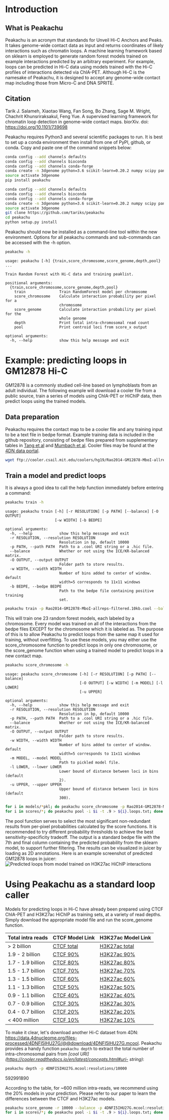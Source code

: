
# Introduction
## What is Peakachu
Peakachu is an acronym that standands for Unveil Hi-C Anchors and Peaks. It takes genome-wide contact data as input and returns coordinates of likely interactions such as chromatin loops. A machine learning framework based on sklearn is employed to generate random forest models trained on example interactions predicted by an arbitrary experiment. For example, loops can be predicted in Hi-C data using models trained with the Hi-C profiles of interactions detected via ChIA-PET. Although Hi-C is the namesake of Peakachu, it is designed to accept any genome-wide contact map including those from Micro-C and DNA SPRITE.

## Citation
Tarik J. Salameh, Xiaotao Wang, Fan Song, Bo Zhang, Sage M. Wright, Chachrit Khunsriraksakul, Feng Yue. A supervised learning framework for chromatin loop detection in genome-wide contact maps. biorXiv. doi: https://doi.org/10.1101/739698

Peakachu requires Python3 and several scientific packages to run. It is best to set up a conda environment then install from one of PyPI, github, or conda. Copy and paste one of the command snippets below:


```bash
conda config --add channels defaults
conda config --add channels bioconda
conda config --add channels conda-forge
conda create -n 3dgenome python=3.6 scikit-learn=0.20.2 numpy scipy pandas h5py cooler
source activate 3dgenome
pip install peakachu
```


```bash
conda config --add channels defaults
conda config --add channels bioconda
conda config --add channels conda-forge
conda create -n 3dgenome python=3.6 scikit-learn=0.20.2 numpy scipy pandas h5py cooler
source activate 3dgenome
git clone https://github.com/tariks/peakachu
cd peakachu
python setup.py install
```

Peakachu should now be installed as a command-line tool within the new environment. Options for all peakachu commands and sub-commands can be accessed with the -h option. 


```bash
peakachu -h
```

    usage: peakachu [-h] {train,score_chromosome,score_genome,depth,pool} ...
    
    Train Random Forest with Hi-C data and training peaklist.
    
    positional arguments:
      {train,score_chromosome,score_genome,depth,pool}
        train               Train RandomForest model per chromosome
        score_chromosome    Calculate interaction probability per pixel for a
                            chromosome
        score_genome        Calculate interaction probability per pixel for the
                            whole genome
        depth               Print total intra-chromosomal read count
        pool                Print centroid loci from score_x output
    
    optional arguments:
      -h, --help            show this help message and exit


# Example: predicting loops in GM12878 Hi-C

GM12878 is a commonly studied cell-line based on lymphoblasts from an adult individual. The following example will download a cooler file from a public source, train a series of models using ChIA-PET or HiChIP data, then predict loops using the trained models.

## Data preparation

Peakachu requires the contact map to be a cooler file and any training input to be a text file in bedpe format. Example training data is included in the github repository, consisting of bedpe files prepared from supplementary tables in [Tang et al](https://www.cell.com/cell/fulltext/S0092-8674%2815%2901504-4) and [Mumbach et al](https://www.ncbi.nlm.nih.gov/pubmed/28945252). Cooler files may be found at the [4DN data portal](https://data.4dnucleome.org/).


```bash
wget ftp://cooler.csail.mit.edu/coolers/hg19/Rao2014-GM12878-MboI-allreps-filtered.10kb.cool
```

## Train a model and predict loops
It is always a good idea to call the help function immediately before entering a command:


```bash
peakachu train -h
```

    usage: peakachu train [-h] [-r RESOLUTION] [-p PATH] [--balance] [-O OUTPUT]
                          [-w WIDTH] [-b BEDPE]
    
    optional arguments:
      -h, --help            show this help message and exit
      -r RESOLUTION, --resolution RESOLUTION
                            Resolution in bp, default 10000
      -p PATH, --path PATH  Path to a .cool URI string or a .hic file.
      --balance             Whether or not using the ICE/KR-balanced matrix.
      -O OUTPUT, --output OUTPUT
                            Folder path to store results.
      -w WIDTH, --width WIDTH
                            Number of bins added to center of window. default
                            width=5 corresponds to 11x11 windows
      -b BEDPE, --bedpe BEDPE
                            Path to the bedpe file containing positive training
                            set.



```bash
peakachu train -p Rao2014-GM12878-MboI-allreps-filtered.10kb.cool --balance -O models -b hg19.mumbach.h3k27ac.hichip.bedpe
```

This will train one 23 random forest models, each labeled by a chromosome. Every model was trained on all of the interactions from the bedpe files EXCEPT for the chromosome which it is labeled as. The purpose of this is to allow Peakachu to predict loops from the same map it used for training, without overfitting. To use these models, you may either use the score_chromosome function to predict loops in only one chromosome, or the score_genome function when using a trained model to predict loops in a new contact map.


```bash
peakachu score_chromosome -h
```

    usage: peakachu score_chromosome [-h] [-r RESOLUTION] [-p PATH] [--balance]
                                     [-O OUTPUT] [-w WIDTH] [-m MODEL] [-l LOWER]
                                     [-u UPPER]
    
    optional arguments:
      -h, --help            show this help message and exit
      -r RESOLUTION, --resolution RESOLUTION
                            Resolution in bp, default 10000
      -p PATH, --path PATH  Path to a .cool URI string or a .hic file.
      --balance             Whether or not using the ICE/KR-balanced matrix.
      -O OUTPUT, --output OUTPUT
                            Folder path to store results.
      -w WIDTH, --width WIDTH
                            Number of bins added to center of window. default
                            width=5 corresponds to 11x11 windows
      -m MODEL, --model MODEL
                            Path to pickled model file.
      -l LOWER, --lower LOWER
                            Lower bound of distance between loci in bins (default
                            2).
      -u UPPER, --upper UPPER
                            Upper bound of distance between loci in bins (default
                            300).



```bash
for i in models/*pkl; do peakachu score_chromosome -p Rao2014-GM12878-MboI-allreps-filtered.10kb.cool --balance -O scores -m $i; done
for i in scores/*; do peakachu pool -i $i -t .9 > ${i}.loops.txt; done
```

The pool function serves to select the most significant non-redundant results from per-pixel probabilities calculated by the score functions. It is recommended to try different probability thresholds to achieve the best sensitivity-specificity tradeoff. The output is a standard bedpe file with the 7th and final column containing the predicted probability from the sklearn model, to support further filtering. The results can be visualized in juicer by loading as 2D annotations. Here is an example screenshot of predicted GM12878 loops in juicer:
![Predicted loops from model trained on H3K27ac HiChIP interactions](https://github.com/tariks/peakachu/blob/master/example/gm12878-h3k27ac-loops.png)

# Using Peakachu as a standard loop caller

Models for predicting loops in Hi-C have already been prepared using CTCF ChIA-PET and H3K27ac HiChIP as training sets, at a variety of read depths. Simply download the appropriate model file and run the score_genome function.

|   Total intra reads  |  CTCF Model Link | H3K27ac Model  Link |
|----------------------|---------------------------------------------------------------------------------|---------------------------------------------------------------------------------------|
|    > 2 billion       | [CTCF total](https://www.dropbox.com/s/enyg2m7ebj8mxsv/down100.ctcf.pkl?dl=0)   | [H3K27ac total](https://www.dropbox.com/s/yasl5hu0v510k2v/down100.h3k27ac.pkl?dl=0)   |
|   1.9 - 2 billion    | [CTCF 90%](https://www.dropbox.com/s/g12hy9f28igh0ng/down90.ctcf.pkl?dl=0)      | [H3K27ac 90%](https://www.dropbox.com/s/kdbv52eeilkzqfr/down90.h3k27ac.pkl?dl=0)      |
|   1.7 - 1.9 billion  | [CTCF 80%](https://www.dropbox.com/s/n2m4jxxojh0u5ay/down80.ctcf.pkl?dl=0)      | [H3K27ac 80%](https://www.dropbox.com/s/45ekayzigeyuown/down80.h3k27ac.pkl?dl=0)      |
|   1.5 - 1.7 billion  | [CTCF 70%](https://www.dropbox.com/s/h9vm8z0uysti8xm/down70.ctcf.pkl?dl=0)      | [H3K27ac 70%](https://www.dropbox.com/s/mrhe0uayv402vfk/down70.h3k27ac.pkl?dl=0)      |
|   1.3 - 1.5 billion  | [CTCF 60%](https://www.dropbox.com/s/cfkfem4w8dhhgwm/down60.ctcf.pkl?dl=0)      | [H3K27ac 60%](https://www.dropbox.com/s/0f9xv6ljjlcwnsv/down60.h3k27ac.pkl?dl=0)      |
|   1.1 - 1.3 billion  | [CTCF 50%](https://www.dropbox.com/s/c0b6axxb16p2nd7/down50.ctcf.pkl?dl=0)      | [H3K27ac 50%](https://www.dropbox.com/s/3w4befpvu7c7cqe/down50.h3k27ac.pkl?dl=0)      |
|   0.9 - 1.1 billion  | [CTCF 40%](https://www.dropbox.com/s/8lvcdjenyoc8ggy/down40.ctcf.pkl?dl=0)      | [H3K27ac 40%](https://www.dropbox.com/s/xwlk864nkoafzsy/down40.h3k27ac.pkl?dl=0)      |
|   0.7 - 0.9 billion  | [CTCF 30%](https://www.dropbox.com/s/f1383jpzj3addi4/down30.ctcf.pkl?dl=0)      | [H3K27ac 30%](https://www.dropbox.com/s/dyvtyqvu3wpq3a5/down30.h3k27ac.pkl?dl=0)      |
|   0.4 - 0.7 billion  | [CTCF 20%](https://www.dropbox.com/s/a5nwa1xlg22ud24/down20.ctcf.pkl?dl=0)      | [H3K27ac 20%](https://www.dropbox.com/s/qjm84cpw3uzlidp/down20.h3k27ac.pkl?dl=0)      |
|    < 400 million     | [CTCF 10%](https://www.dropbox.com/s/cqi0ws8een9ad4t/down10.ctcf.pkl?dl=0)      | [H3K27ac 10%](https://www.dropbox.com/s/q8mlwn4mz6rnumr/down10.h3k27ac.pkl?dl=0)      |

To make it clear, let's download another Hi-C dataset from 4DN: https://data.4dnucleome.org/files-processed/4DNFI5IHU27G/@@download/4DNFI5IHU27G.mcool. Peakachu provides a handy function `peakachu depth` to extract the total number of intra-chromosomal pairs from *[cool URI](https://cooler.readthedocs.io/en/latest/concepts.html#uri-  string)*:


```bash
peakachu depth -p 4DNFI5IHU27G.mcool:resolutions/10000
```

 592991890

According to the table, for ~600 million intra-reads, we recommend using the 20% models in your prediction. Please refer to our paper to learn the differences between the CTCF and H3K27ac models.


```bash
peakachu score_genome -r 10000 --balance -p 4DNFI5IHU27G.mcool:resolutions/10000 -O scores -m down20.ctcf.pkl
for i in scores/*; do peakachu pool -i $i -t .9 > ${i}.loops.txt; done
```
